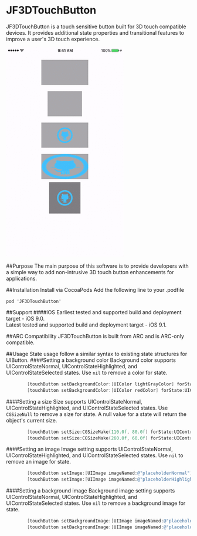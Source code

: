 # JF3DTouchButton
JF3DTouchButton is a touch sensitive button built for 3D touch compatible devices. It provides additional state properties and transitional features to improve a user's 3D touch experience.

![alt tag](https://raw.githubusercontent.com/jfuellert/JF3DTouchButton/master/Images/touchbutton.gif)

##Purpose
The main purpose of this software is to provide developers with a simple way to add non-intrusive 3D touch button enhancements for applications.

##Installation
Install via CocoaPods
Add the following line to your .podfile

```
pod 'JF3DTouchButton'
```
##Support
####IOS
Earliest tested and supported build and deployment target - iOS 9.0.  
Latest tested and supported build and deployment target - iOS 9.1.

##ARC Compatibility
JF3DTouchButton is built from ARC and is ARC-only compatible. 

##Usage
State usage follow a similar syntax to existing state structures for UIButton. 
####Setting a background color
Background color supports UIControlStateNormal, UIControlStateHighlighted, and UIControlStateSelected states. Use ```nil``` to remove a color for state.
``` objective-c
        [touchButton setBackgroundColor:[UIColor lightGrayColor] forState:UIControlStateNormal];
        [touchButton setBackgroundColor:[UIColor redColor] forState:UIControlStateHighlighted];
``` 
####Setting a size
Size supports UIControlStateNormal, UIControlStateHighlighted, and UIControlStateSelected states. Use ```CGSizeNull``` to remove a size for state. A null value for a state will return the object's current size.
``` objective-c
        [touchButton setSize:CGSizeMake(110.0f, 80.0f) forState:UIControlStateNormal];
        [touchButton setSize:CGSizeMake(260.0f, 60.0f) forState:UIControlStateHighlighted];
``` 

####Setting an image
Image setting supports UIControlStateNormal, UIControlStateHighlighted, and UIControlStateSelected states. Use ```nil``` to remove an image for state.
``` objective-c
        [touchButton setImage:[UIImage imageNamed:@"placeholderNormal"] forState:UIControlStateNormal];
        [touchButton setImage:[UIImage imageNamed:@"placeholderHighlight"] forState:UIControlStateHighlighted];
``` 

####Setting a background image
Background image setting supports UIControlStateNormal, UIControlStateHighlighted, and UIControlStateSelected states. Use ```nil``` to remove a background image for state.
``` objective-c
        [touchButton setBackgroundImage:[UIImage imageNamed:@"placeholderNormal"] forState:UIControlStateNormal];
        [touchButton setBackgroundImage:[UIImage imageNamed:@"placeholderHighlight"] forState:UIControlStateHighlighted];
``` 





